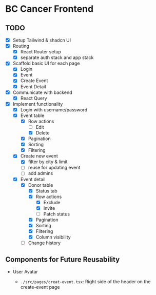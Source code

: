 # BC Cancer Frontend

## TODO

- [x] Setup Tailwind & shadcn UI
- [x] Routing
  - [x] React Router setup
  - [x] separate auth stack and app stack
- [x] Scaffold basic UI for each page
  - [x] Login
  - [x] Event
  - [x] Create Event
  - [x] Event Detail
- [x] Communicate with backend
  - [x] React Query
- [x] Implement functionality
  - [x] Login with username/password
  - [x] Event table
    - [x] Row actions
      - [ ] Edit
      - [x] Delete
    - [x] Pagination
    - [x] Sorting
    - [x] Filtering
  - [x] Create new event
    - [x] filter by city & limit
    - [ ] reuse for updating event
    - [ ] add admins
  - [x] Event detail
    - [x] Donor table
      - [x] Status tab
      - [x] Row actions
        - [x] Exclude
        - [x] Invite
        - [ ] Patch status
      - [x] Pagination
      - [x] Sorting
      - [x] Filtering
      - [x] Column visibility
    - [ ] Change history

## Components for Future Reusability

- User Avatar

  - `./src/pages/creat-event.tsx`: Right side of the header on the create-event page
